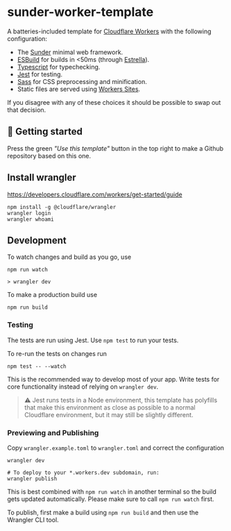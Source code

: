 # sunder-worker-template

A batteries-included template for [Cloudflare Workers](https://workers.cloudflare.com) with the following configuration:

* The [Sunder](https://sunderjs.com) minimal web framework.
* [ESBuild](https://esbuild.github.io/) for builds in <50ms (through [Estrella](https://github.com/rsms/estrella)).
* [Typescript](https://www.typescriptlang.org/) for typechecking.
* [Jest](https://jestjs.io/) for testing.
* [Sass](https://sass-lang.com/) for CSS preprocessing and minification.
* Static files are served using [Workers Sites](https://developers.cloudflare.com/workers/platform/sites).

If you disagree with any of these choices it should be possible to swap out that decision.

## 🚀 Getting started

Press the green *"Use this template"* button in the top right to make a Github repository based on this one.

## Install wrangler

https://developers.cloudflare.com/workers/get-started/guide

```
npm install -g @cloudflare/wrangler
wrangler login
wrangler whoami
```

## Development

To watch changes and build as you go, use 
```
npm run watch

> wrangler dev
```

To make a production build use
```
npm run build
```

### Testing

The tests are run using Jest. Use `npm test` to run your tests.

To re-run the tests on changes run
```
npm test -- --watch
```

This is the recommended way to develop most of your app. Write tests for core functionality instead of relying on `wrangler dev`.

> ⚠️ Jest runs tests in a Node environment, this template has polyfills that make this environment as close as possible to a normal Cloudflare environment, but it may still be slightly different.

### Previewing and Publishing

Copy `wrangler.example.toml` to `wrangler.toml` and correct the configuration

```
wrangler dev

# To deploy to your *.workers.dev subdomain, run:
wrangler publish
```

This is best combined with `npm run watch` in another terminal so the build gets updated automatically. Please make sure to call `npm run watch` first.

To publish, first make a build using `npm run build` and then use the Wrangler CLI tool.

